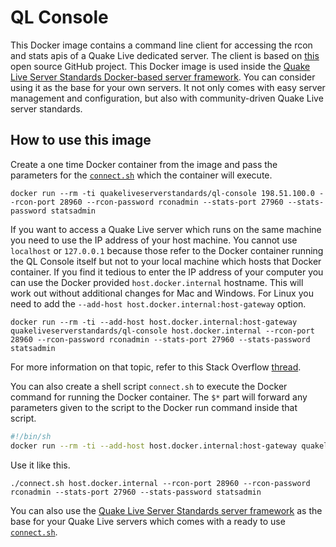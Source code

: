 # QL Console

This Docker image contains a command line client for accessing the rcon and stats apis of a Quake Live dedicated server. The client is based on [this](https://github.com/quakelive-server-standards/ql-console) open source GitHub project. This Docker image is used inside the [Quake Live Server Standards Docker-based server framework](https://github.com/quakelive-server-standards/server-standards). You can consider using it as the base for your own servers. It not only comes with easy server management and configuration, but also with community-driven Quake Live server standards.

## How to use this image

Create a one time Docker container from the image and pass the parameters for the [`connect.sh`](https://github.com/quakelive-server-standards/ql-console/blob/master/connect.sh) which the container will execute.

```
docker run --rm -ti quakeliveserverstandards/ql-console 198.51.100.0 --rcon-port 28960 --rcon-password rconadmin --stats-port 27960 --stats-password statsadmin
```

If you want to access a Quake Live server which runs on the same machine you need to use the IP address of your host machine. You cannot use `localhost` or `127.0.0.1` because those refer to the Docker container running the QL Console itself but not to your local machine which hosts that Docker container. If you find it tedious to enter the IP address of your computer you can use the Docker provided `host.docker.internal` hostname. This will work out without additional changes for Mac and Windows. For Linux you need to add the `--add-host host.docker.internal:host-gateway` option. 
```
docker run --rm -ti --add-host host.docker.internal:host-gateway quakeliveserverstandards/ql-console host.docker.internal --rcon-port 28960 --rcon-password rconadmin --stats-port 27960 --stats-password statsadmin
```

For more information on that topic, refer to this Stack Overflow [thread](https://stackoverflow.com/questions/24319662/from-inside-of-a-docker-container-how-do-i-connect-to-the-localhost-of-the-mach).

You can also create a shell script `connect.sh` to execute the Docker command for running the Docker container. The `$*` part will forward any parameters given to the script to the Docker run command inside that script.

```sh
#!/bin/sh
docker run --rm -ti --add-host host.docker.internal:host-gateway quakeliveserverstandards/ql-console $*
```

Use it like this.

```
./connect.sh host.docker.internal --rcon-port 28960 --rcon-password rconadmin --stats-port 27960 --stats-password statsadmin
```

You can also use the [Quake Live Server Standards server framework](https://github.com/quakelive-server-standards/server-standards) as the base for your Quake Live servers which comes with a ready to use [`connect.sh`](https://github.com/quakelive-server-standards/server-standards/blob/master/_myservers/connect.sh).